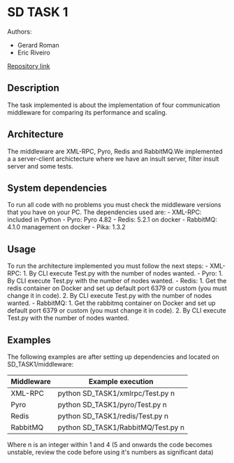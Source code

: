 # SD TASK 1

Authors:

- Gerard Roman
- Eric Riveiro

[Repository link](https://github.com/errivi/SD_TASK1)


## Description

The task implemented is about the implementation of four communication middleware for comparing its performance and scaling.

## Architecture

The middleware are XML-RPC, Pyro, Redis and RabbitMQ.We implemented a a server-client archictecture where we have an insult server,
filter insult server and some tests.

## System dependencies

To run all code with no problems you must check the middleware versions that you have on your PC. The dependencies used are:
    - XML-RPC: included in Python 
    - Pyro: Pyro 4.82
    - Redis: 5.2.1 on docker
    - RabbitMQ: 4.1.0 management on docker
    - Pika: 1.3.2
 
## Usage

To run the architecture implemented you must follow the next steps:
    - XML-RPC:
      1. By CLI execute Test.py with the number of nodes wanted.
    - Pyro:
      1. By CLI execute Test.py with the number of nodes wanted.
    - Redis:
      1. Get the redis container on Docker and set up default port 6379 or custom (you must change it in code).
      2. By CLI execute Test.py with the number of nodes wanted.
    - RabbitMQ:
      1. Get the rabbitmq container on Docker and set up default port 6379 or custom (you must change it in code).
      2. By CLI execute Test.py with the number of nodes wanted.

## Examples

The following examples are after setting up dependencies and located on SD_TASK1/middleware:

| Middleware | Example execution                                   |
|------------|-----------------------------------------------------|
| XML-RPC    | python SD_TASK1/xmlrpc/Test.py n                    |
| Pyro       | python SD_TASK1/pyro/Test.py n                      |
| Redis      | python SD_TASK1/redis/Test.py n                     |
| RabbitMQ   | python SD_TASK1/RabbitMQ/Test.py n                  |

Where n is an integer within 1 and 4 (5 and onwards the code becomes unstable, review the code before using it's numbers as significant data)
